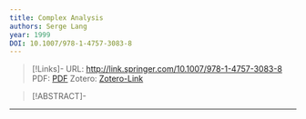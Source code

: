 ```yaml
---
title: Complex Analysis
authors: Serge Lang
year: 1999
DOI: 10.1007/978-1-4757-3083-8
---
```


>[!Links]-
>URL: http://link.springer.com/10.1007/978-1-4757-3083-8
>PDF: [PDF](lang1999.pdf)
>Zotero: [Zotero-Link](zotero://select/items/@lang1999)

>[!ABSTRACT]-
>

---

